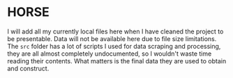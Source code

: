 # HORSE

I will add all my currently local files here when I have cleaned the project to be presentable. Data will not be available here due to file size limitations. The ``src`` folder has a lot of scripts I used for data scraping and processing, they are all almost completely undocumented, so I wouldn't waste time reading their contents. What matters is the final data they are used to obtain and construct.

